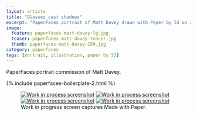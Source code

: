 ```yaml
---
layout: article
title: "Glasses cast shadows"
excerpt: "PaperFaces portrait of Matt Davey drawn with Paper by 53 on an iPad."
image: 
  feature: paperfaces-matt-davey-lg.jpg
  teaser: paperfaces-matt-davey-teaser.jpg
  thumb: paperfaces-matt-davey-150.jpg
category: paperfaces
tags: [portrait, illustration, paper by 53]
---
```


PaperFaces portrait commission of Matt Davey.

{% include paperfaces-boilerplate-2.html %}

<figure class="third">
  <a href="{{ site.url }}/images/paperfaces-matt-davey-process-1-lg.jpg"><img src="{{ site.url }}/images/paperfaces-matt-davey-process-1-600.jpg" alt="Work in process screenshot"></a>
  <a href="{{ site.url }}/images/paperfaces-matt-davey-process-2-lg.jpg"><img src="{{ site.url }}/images/paperfaces-matt-davey-process-2-600.jpg" alt="Work in process screenshot"></a>
  <a href="{{ site.url }}/images/paperfaces-matt-davey-process-3-lg.jpg"><img src="{{ site.url }}/images/paperfaces-matt-davey-process-3-600.jpg" alt="Work in process screenshot"></a>
  <a href="{{ site.url }}/images/paperfaces-matt-davey-process-4-lg.jpg"><img src="{{ site.url }}/images/paperfaces-matt-davey-process-4-600.jpg" alt="Work in process screenshot"></a>
  <figcaption>Work in progress screen captures Made with Paper.</figcaption>
</figure>